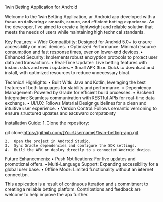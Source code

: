 1win Betting Application for Android

Welcome to the 1win Betting Application, an Android app developed with a focus on delivering a smooth, secure, and efficient betting experience. As the developer, I’ve aimed to create a lightweight and reliable solution that meets the needs of users while maintaining high technical standards.

Key Features:
	•	Wide Compatibility: Designed for Android 5.0+ to ensure accessibility on most devices.
	•	Optimized Performance: Minimal resource consumption and fast response times, even on lower-end devices.
	•	Enhanced Security: Implements robust encryption protocols to protect user data and transactions.
	•	Real-Time Updates: Live betting features with instant odds and event updates.
	•	Small APK Size: Quick to download and install, with optimized resources to reduce unnecessary bloat.

Technical Highlights:
	•	Built With: Java and Kotlin, leveraging the best features of both languages for stability and performance.
	•	Dependency Management: Powered by Gradle for efficient build processes.
	•	Backend Integration: Seamless communication with RESTful APIs for real-time data exchange.
	•	UI/UX: Follows Material Design guidelines for a clean and intuitive user experience.
	•	Version Control: Follows semantic versioning to ensure structured updates and backward compatibility.

Installation Guide:
	1.	Clone the repository:

git clone https://github.com/[YourUsername]/1win-betting-app.git


	2.	Open the project in Android Studio.
	3.	Sync Gradle dependencies and configure the SDK settings.
	4.	Build the APK or deploy directly to a connected Android device.

Future Enhancements:
	•	Push Notifications: For live updates and promotional offers.
	•	Multi-Language Support: Expanding accessibility for a global user base.
	•	Offline Mode: Limited functionality without an internet connection.

This application is a result of continuous iteration and a commitment to creating a reliable betting platform. Contributions and feedback are welcome to help improve the app further.
